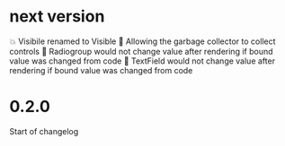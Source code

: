 
# next version

:boom: Visibile renamed to Visible
:bug:  Allowing the garbage collector to collect controls
:bug:  Radiogroup would not change value after rendering if bound value was changed from code
:bug:  TextField would not change value after rendering if bound value was changed from code

# 0.2.0

Start of changelog